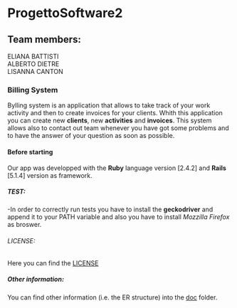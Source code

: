 # ProgettoSoftware2

## Team members:
ELIANA BATTISTI</br>
ALBERTO DIETRE</br>
LISANNA CANTON</br>

### Billing System
Bylling system is an application that allows to take track of your work activity and then to create invoices for your clients.
Whith this application you can create new **clients**, new **activities** and **invoices**.
This system allows also to contact out team whenever you have got some problems and to have the answer of your question as soon as possible.

#### Before starting
Our app was developped with the **Ruby** language version [2.4.2] and **Rails** [5.1.4] version as framework.

##### TEST:
-In order to correctly run tests you have to install the **geckodriver** and append it to your PATH variable and also you have to install *Mozzilla Firefox* as broswer.

###### LICENSE:
Here you can find the [LICENSE](https://github.com/eliana97/ProgettoSoftware2/blob/master/Rails/BillingSystem/LICENSE.md)

##### Other information:
You can find other information (i.e. the ER structure) into the [doc](https://github.com/eliana97/ProgettoSoftware2/tree/master/Rails/BillingSystem/doc) folder.








